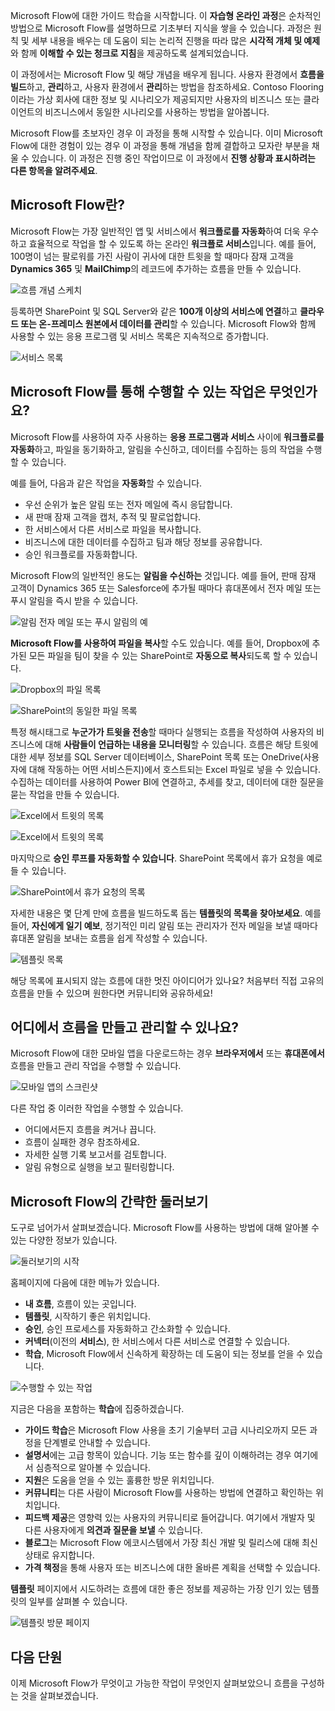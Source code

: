 Microsoft Flow에 대한 가이드 학습을 시작합니다. 이 **자습형 온라인 과정**은 순차적인 방법으로 Microsoft Flow를 설명하므로 기초부터 지식을 쌓을 수 있습니다. 과정은 원칙 및 세부 내용을 배우는 데 도움이 되는 논리적 진행을 따라 많은 **시각적 개체 및 예제**와 함께 **이해할 수 있는 청크로 지침**을 제공하도록 설계되었습니다.

이 과정에서는 Microsoft Flow 및 해당 개념을 배우게 됩니다. 사용자 환경에서 **흐름을 빌드**하고, **관리**하고, 사용자 환경에서 **관리**하는 방법을 참조하세요. Contoso Flooring이라는 가상 회사에 대한 정보 및 시나리오가 제공되지만 사용자의 비즈니스 또는 클라이언트의 비즈니스에서 동일한 시나리오를 사용하는 방법을 알아봅니다.

Microsoft Flow를 초보자인 경우 이 과정을 통해 시작할 수 있습니다. 이미 Microsoft Flow에 대한 경험이 있는 경우 이 과정을 통해 개념을 함께 결합하고 모자란 부분을 채울 수 있습니다. 이 과정은 진행 중인 작업이므로 이 과정에서 **진행 상황과 표시하려는 다른 항목을 알려주세요**.

## <a name="what-is-microsoft-flow"></a>Microsoft Flow란?
Microsoft Flow는 가장 일반적인 앱 및 서비스에서 **워크플로를 자동화**하여 더욱 우수하고 효율적으로 작업을 할 수 있도록 하는 온라인 **워크플로 서비스**입니다. 예를 들어, 100명이 넘는 팔로워를 가진 사람이 귀사에 대한 트윗을 할 때마다 잠재 고객을 **Dynamics 365** 및 **MailChimp**의 레코드에 추가하는 흐름을 만들 수 있습니다.

![흐름 개념 스케치](./media/learning-introduce-flow/conceptual.png)

등록하면 SharePoint 및 SQL Server와 같은 **100개 이상의 서비스에 연결**하고 **클라우드 또는 온-프레미스 원본에서 데이터를 관리**할 수 있습니다. Microsoft Flow와 함께 사용할 수 있는 응용 프로그램 및 서비스 목록은 지속적으로 증가합니다.

![서비스 목록](./media/learning-introduce-flow/services.png)

## <a name="what-can-you-do-with-microsoft-flow"></a>Microsoft Flow를 통해 수행할 수 있는 작업은 무엇인가요?
Microsoft Flow를 사용하여 자주 사용하는 **응용 프로그램과 서비스** 사이에 **워크플로를 자동화**하고, 파일을 동기화하고, 알림을 수신하고, 데이터를 수집하는 등의 작업을 수행할 수 있습니다. 

예를 들어, 다음과 같은 작업을 **자동화**할 수 있습니다.

* 우선 순위가 높은 알림 또는 전자 메일에 즉시 응답합니다.
* 새 판매 잠재 고객을 캡처, 추적 및 팔로업합니다.
* 한 서비스에서 다른 서비스로 파일을 복사합니다.
* 비즈니스에 대한 데이터를 수집하고 팀과 해당 정보를 공유합니다.
* 승인 워크플로를 자동화합니다.

Microsoft Flow의 일반적인 용도는 **알림을 수신하는** 것입니다. 예를 들어, 판매 잠재 고객이 Dynamics 365 또는 Salesforce에 추가될 때마다 휴대폰에서 전자 메일 또는 푸시 알림을 즉시 받을 수 있습니다.

![알림 전자 메일 또는 푸시 알림의 예](./media/learning-introduce-flow/sales-lead.png)

**Microsoft Flow를 사용하여 파일을 복사**할 수도 있습니다. 예를 들어, Dropbox에 추가된 모든 파일을 팀이 찾을 수 있는 SharePoint로 **자동으로 복사**되도록 할 수 있습니다.

![Dropbox의 파일 목록](./media/learning-introduce-flow/dropbox-files.png) 

![SharePoint의 동일한 파일 목록](./media/learning-introduce-flow/sharepoint-files.png) 

특정 해시태그로 **누군가가 트윗을 전송**할 때마다 실행되는 흐름을 작성하여 사용자의 비즈니스에 대해 **사람들이 언급하는 내용을 모니터링**할 수 있습니다. 흐름은 해당 트윗에 대한 세부 정보를 SQL Server 데이터베이스, SharePoint 목록 또는 OneDrive(사용자에 대해 작동하는 어떤 서비스든지)에서 호스트되는 Excel 파일로 넣을 수 있습니다. 수집하는 데이터를 사용하여 Power BI에 연결하고, 추세를 찾고, 데이터에 대한 질문을 묻는 작업을 만들 수 있습니다.

![Excel에서 트윗의 목록](./media/learning-introduce-flow/tweets-to-excel.png)

![Excel에서 트윗의 목록](./media/learning-introduce-flow/excel-tweets.png)

마지막으로 **승인 루프를 자동화할 수 있습니다**. SharePoint 목록에서 휴가 요청을 예로 들 수 있습니다.

![SharePoint에서 휴가 요청의 목록](./media/learning-introduce-flow/vacation-requests.png)

자세한 내용은 몇 단계 만에 흐름을 빌드하도록 돕는 **템플릿의 목록을 찾아보세요**. 예를 들어, **자신에게 일기 예보**, 정기적인 미리 알림 또는 관리자가 전자 메일을 보낼 때마다 휴대폰 알림을 보내는 흐름을 쉽게 작성할 수 있습니다.

![템플릿 목록](./media/learning-introduce-flow/templates-you-might-use.png)

해당 목록에 표시되지 않는 흐름에 대한 멋진 아이디어가 있나요? 처음부터 직접 고유의 흐름을 만들 수 있으며 원한다면 커뮤니티와 공유하세요!

## <a name="where-can-i-create-and-administer-a-flow"></a>어디에서 흐름을 만들고 관리할 수 있나요?
Microsoft Flow에 대한 모바일 앱을 다운로드하는 경우 **브라우저에서** 또는 **휴대폰에서** 흐름을 만들고 관리 작업을 수행할 수 있습니다.

![모바일 앱의 스크린샷](./media/learning-introduce-flow/screen-mobile-app.png)  

다른 작업 중 이러한 작업을 수행할 수 있습니다.

* 어디에서든지 흐름을 켜거나 끕니다.
* 흐름이 실패한 경우 참조하세요.
* 자세한 실행 기록 보고서를 검토합니다.
* 알림 유형으로 실행을 보고 필터링합니다.

## <a name="a-brief-tour-of-microsoft-flow"></a>Microsoft Flow의 간략한 둘러보기
도구로 넘어가서 살펴보겠습니다. Microsoft Flow를 사용하는 방법에 대해 알아볼 수 있는 다양한 정보가 있습니다.

![둘러보기의 시작](./media/learning-introduce-flow/start-of-tour.png)

홈페이지에 다음에 대한 메뉴가 있습니다.

* **내 흐름**, 흐름이 있는 곳입니다.
* **템플릿**, 시작하기 좋은 위치입니다.
* **승인**, 승인 프로세스를 자동화하고 간소화할 수 있습니다.
* **커넥터**(이전의 **서비스**), 한 서비스에서 다른 서비스로 연결할 수 있습니다.
* **학습**, Microsoft Flow에서 신속하게 확장하는 데 도움이 되는 정보를 얻을 수 있습니다.

![수행할 수 있는 작업](./media/learning-introduce-flow/what-you-can-do.png)

지금은 다음을 포함하는 **학습**에 집중하겠습니다.

* **가이드 학습**은 Microsoft Flow 사용을 초기 기술부터 고급 시나리오까지 모든 과정을 단계별로 안내할 수 있습니다.
* **설명서**에는 고급 항목이 있습니다. 기능 또는 함수를 깊이 이해하려는 경우 여기에서 심층적으로 알아볼 수 있습니다.
* **지원**은 도움을 얻을 수 있는 훌륭한 방문 위치입니다.
* **커뮤니티**는 다른 사람이 Microsoft Flow를 사용하는 방법에 연결하고 확인하는 위치입니다.
* **피드백 제공**은 영향력 있는 사용자의 커뮤니티로 들어갑니다. 여기에서 개발자 및 다른 사용자에게 **의견과 질문을 보낼** 수 있습니다.
* **블로그**는 Microsoft Flow 에코시스템에서 가장 최신 개발 및 릴리스에 대해 최신 상태로 유지합니다.
* **가격 책정**을 통해 사용자 또는 비즈니스에 대한 올바른 계획을 선택할 수 있습니다.

**템플릿** 페이지에서 시도하려는 흐름에 대한 좋은 정보를 제공하는 가장 인기 있는 템플릿의 일부를 살펴볼 수 있습니다.

![템플릿 방문 페이지](./media/learning-introduce-flow/template-page.png)

## <a name="next-lesson"></a>다음 단원
이제 Microsoft Flow가 무엇이고 가능한 작업이 무엇인지 살펴보았으니 흐름을 구성하는 것을 살펴보겠습니다.

